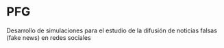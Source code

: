 # PFG
Desarrollo de simulaciones para el estudio de la difusión de noticias falsas (fake news) en redes sociales
